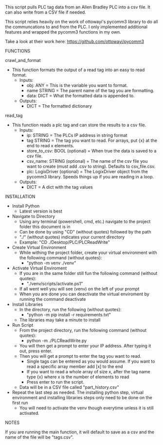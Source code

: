 This script pulls PLC tag data from an Allen Bradley PLC into a csv file.
It can also write from a CSV file if needed.

This script relies heavily on the work of ottowayi's pycomm3 library to do all the communcations to and from the PLC.
I only implemented additional features and wrapped the pycomm3 functions in my own.

Take a look at their work here: https://github.com/ottowayi/pycomm3

FUNCTIONS

crawl_and_format
  - This function formats the output of a read tag into an easy to read format.
    - Inputs:
      - obj: ANY = This is the variable you want to format.
      - name STRING = The parent name of the tag you are formatting.
      - data: DICT = What the formatted data is appended to.
    - Outputs:
      - DICT = The formatted dictionary

read_tag
  - This function reads a plc tag and can store the results to a csv file.
    - Inputs:
      - ip: STRING = The PLCs IP address in string format
      - tag STRING = The tag you want to read. For arrays, put {x} at the end to read x elements.
      - store_to_csv: BOOL (optional) = When true the data is saved to a csv file.
      - csv_name: STRING (optional) = The name of the csv file you want to create (must add .csv to string). 
                                      Defaults to csv_file.csv.
      - plc: LogixDriver (optional) = The LogixDriver object from the pycomm3 library. Speeds things up if you are
                                      reading in a loop.
    - Outputs:
      - DICT = A dict with the tag values

INSTALLATION

- Install Python
  - Latest version is best
- Navigate to Directory
  - Using any terminal (powershell, cmd, etc.) navigate to the project folder this document is in
  - Can be done by using "CD" (without quotes) followed by the path
  - "./" (without quotes) indicates your current directory
  - Example: "CD ./Desktop/PLC/PLCReadWrite"
- Create Virtual Environment
  - While withing the project folder, create your virtual environment with the following command (without quotes):
    - "python -m venv ./venv"
- Activate Virtual Enviroment
  - If you are in the same folder still fun the following command (without quotes):
    - "./venv/scripts/activate.ps1"
  - If all went well you will see (venv) on the left of your prompt
  - When you are done you can deactivate the virtual enviroment by running the command deactivate
- Install Libraries
  - In the directory, run the following (without quotes):
    - "python -m pip install -r requirements.txt"
  - The libraries may take a minute to install
- Run Script
  - From the project directory, run the following command (without quotes):
    - python -m ./PLCReadWrite.py
  - You will then get a prompt to enter your IP address. After typing it out, press enter.
  - Then you will get a prompt to enter the tag you want to read.
    - Single tags can be entered as you would assume. If you want to read a specific array member add [x] to the end
    - If you want to read a whole array of size x, after the tag name type {x} where x is the number of elements to read
    - Press enter to run the script.
  - Data will be in a CSV file called "part_history.csv"
- Repeat the last step as needed. The installing python step, virtual environment and installing libraries steps only need to be done on the first run
  - You will need to activate the venv though everytime unless it is still activated.

NOTES

If you are running the main function, it will default to save as a csv and the name of the file will be "tags.csv".